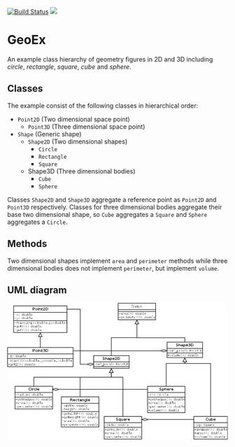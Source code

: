 [![Build Status](https://travis-ci.com/gdsotirov/geoex.svg?branch=master)](https://travis-ci.com/gdsotirov/geoex)
![](https://github.com/gdsotirov/geoex/workflows/C/C++%20CI/badge.svg)

# GeoEx
An example class hierarchy of geometry figures in 2D and 3D including *circle*, *rectangle*, *square*, *cube* and *sphere*.

## Classes
The example consist of the following classes in hierarchical order:
* `Point2D` (Two dimensional space point)
  * `Point3D` (Three dimensional space point)
* `Shape` (Generic shape)
  * `Shape2D` (Two dimensional shapes)
    * `Circle`
    * `Rectangle`
    * `Square`
  * Shape3D (Three dimensional bodies)
    * `Cube`
    * `Sphere`

Classes `Shape2D` and `Shape3D` aggregate a reference point as `Point2D` and `Point3D` respectively. Classes for three dimensional bodies aggregate their base two dimensional shape, so `Cube` aggregates a `Square` and `Sphere` aggregates a `Circle`.

## Methods

Two dimensional shapes implement `area` and `perimeter` methods while three dimensional bodies does not implement `perimeter`, but implement `volume`.

## UML diagram

![UML diagram of GeoEx](geo.png)
